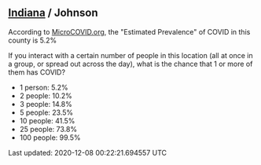 
## [Indiana](/united-states/indiana) / Johnson

According to [MicroCOVID.org](http://microcovid.org),
the "Estimated Prevalence" of COVID in this county is 5.2%

If you interact with a certain number of people in this location
(all at once in a group, or spread out across the day), what is the chance that
1 or more of them has COVID?

- 1 person: 5.2%
- 2 people: 10.2%
- 3 people: 14.8%
- 5 people: 23.5%
- 10 people: 41.5%
- 25 people: 73.8%
- 100 people: 99.5%

Last updated: 2020-12-08 00:22:21.694557 UTC
